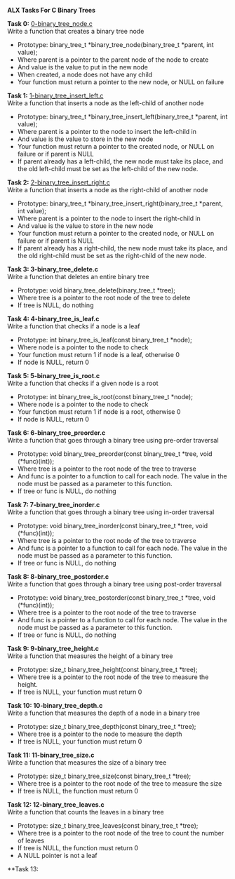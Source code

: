 **ALX Tasks For C Binary Trees**  

**Task 0:** [0-binary_tree_node.c](0-binary_tree_node.c)  
Write a function that creates a binary tree node  
* Prototype: binary_tree_t *binary_tree_node(binary_tree_t *parent, int value);  
* Where parent is a pointer to the parent node of the node to create  
* And value is the value to put in the new node  
* When created, a node does not have any child  
* Your function must return a pointer to the new node, or NULL on failure  

**Task 1:** [1-binary_tree_insert_left.c](1-binary_tree_insert_left.c)  
Write a function that inserts a node as the left-child of another node  
* Prototype: binary_tree_t *binary_tree_insert_left(binary_tree_t *parent, int value);  
* Where parent is a pointer to the node to insert the left-child in  
* And value is the value to store in the new node  
* Your function must return a pointer to the created node, or NULL on failure or if parent is NULL  
*  If parent already has a left-child, the new node must take its place, and the old left-child must be set as the left-child of the new node.  

**Task 2:** [2-binary_tree_insert_right.c](2-binary_tree_insert_right.c)  
Write a function that inserts a node as the right-child of another node  
* Prototype: binary_tree_t *binary_tree_insert_right(binary_tree_t *parent, int value);  
* Where parent is a pointer to the node to insert the right-child in  
* And value is the value to store in the new node  
* Your function must return a pointer to the created node, or NULL on failure or if parent is NULL  
* If parent already has a right-child, the new node must take its place, and the old right-child must be set as the right-child of the new node.  

**Task 3: 3-binary_tree_delete.c**  
Write a function that deletes an entire binary tree  
* Prototype: void binary_tree_delete(binary_tree_t *tree);  
* Where tree is a pointer to the root node of the tree to delete  
* If tree is NULL, do nothing  

**Task 4: 4-binary_tree_is_leaf.c**  
Write a function that checks if a node is a leaf  
* Prototype: int binary_tree_is_leaf(const binary_tree_t *node);  
* Where node is a pointer to the node to check  
* Your function must return 1 if node is a leaf, otherwise 0  
* If node is NULL, return 0  

**Task 5: 5-binary_tree_is_root.c**  
Write a function that checks if a given node is a root  
* Prototype: int binary_tree_is_root(const binary_tree_t *node);  
* Where node is a pointer to the node to check  
* Your function must return 1 if node is a root, otherwise 0  
* If node is NULL, return 0  

**Task 6: 6-binary_tree_preorder.c**  
Write a function that goes through a binary tree using pre-order traversal  
* Prototype: void binary_tree_preorder(const binary_tree_t *tree, void (*func)(int));  
* Where tree is a pointer to the root node of the tree to traverse  
* And func is a pointer to a function to call for each node. The value in the node must be passed as a parameter to this function.  
* If tree or func is NULL, do nothing  

**Task 7: 7-binary_tree_inorder.c**  
Write a function that goes through a binary tree using in-order traversal  
* Prototype: void binary_tree_inorder(const binary_tree_t *tree, void (*func)(int));  
* Where tree is a pointer to the root node of the tree to traverse  
* And func is a pointer to a function to call for each node. The value in the node must be passed as a parameter to this function.  
* If tree or func is NULL, do nothing  

**Task 8: 8-binary_tree_postorder.c**  
Write a function that goes through a binary tree using post-order traversal  
* Prototype: void binary_tree_postorder(const binary_tree_t *tree, void (*func)(int));  
* Where tree is a pointer to the root node of the tree to traverse  
* And func is a pointer to a function to call for each node. The value in the node must be passed as a parameter to this function.  
* If tree or func is NULL, do nothing  

**Task 9: 9-binary_tree_height.c**  
Write a function that measures the height of a binary tree  
* Prototype: size_t binary_tree_height(const binary_tree_t *tree);  
* Where tree is a pointer to the root node of the tree to measure the height.  
* If tree is NULL, your function must return 0  

**Task 10: 10-binary_tree_depth.c**  
Write a function that measures the depth of a node in a binary tree  
* Prototype: size_t binary_tree_depth(const binary_tree_t *tree);  
* Where tree is a pointer to the node to measure the depth  
* If tree is NULL, your function must return 0  

**Task 11: 11-binary_tree_size.c**  
Write a function that measures the size of a binary tree  
* Prototype: size_t binary_tree_size(const binary_tree_t *tree);  
* Where tree is a pointer to the root node of the tree to measure the size  
* If tree is NULL, the function must return 0  

**Task 12: 12-binary_tree_leaves.c**  
Write a function that counts the leaves in a binary tree  
* Prototype: size_t binary_tree_leaves(const binary_tree_t *tree);  
* Where tree is a pointer to the root node of the tree to count the number of leaves  
* If tree is NULL, the function must return 0  
* A NULL pointer is not a leaf  

**Task 13:
